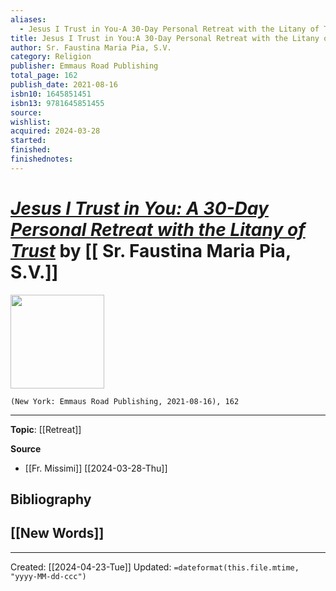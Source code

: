 ```yaml
---
aliases:
  - Jesus I Trust in You-A 30-Day Personal Retreat with the Litany of Trust
title: Jesus I Trust in You:A 30-Day Personal Retreat with the Litany of Trust
author: Sr. Faustina Maria Pia, S.V.
category: Religion
publisher: Emmaus Road Publishing
total_page: 162
publish_date: 2021-08-16
isbn10: 1645851451
isbn13: 9781645851455
source: 
wishlist: 
acquired: 2024-03-28
started: 
finished: 
finishednotes:
---
```

# *[Jesus I Trust in You: A 30-Day Personal Retreat with the Litany of Trust]()* by [[	 Sr. Faustina Maria Pia, S.V.]]

<img src="http://books.google.com/books/content?id=bNw9EAAAQBAJ&printsec=frontcover&img=1&zoom=1&edge=curl&source=gbs_api" width=150>

`(New York: Emmaus Road Publishing, 2021-08-16), 162`



--- 
**Topic**: [[Retreat]]

**Source**
- [[Fr. Missimi]] [[2024-03-28-Thu]]

**Bibliography**
- 
 
**[[New Words]]**
- 

---
Created: [[2024-04-23-Tue]]
Updated: `=dateformat(this.file.mtime, "yyyy-MM-dd-ccc")`